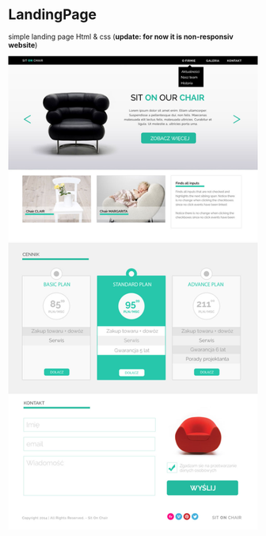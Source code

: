 # LandingPage
simple landing page Html &amp; css (**update: for now it is non-responsiv website**)

![Alt text](https://github.com/MateuszUrb/LandingPage/blob/master/warsztat1.jpg)
